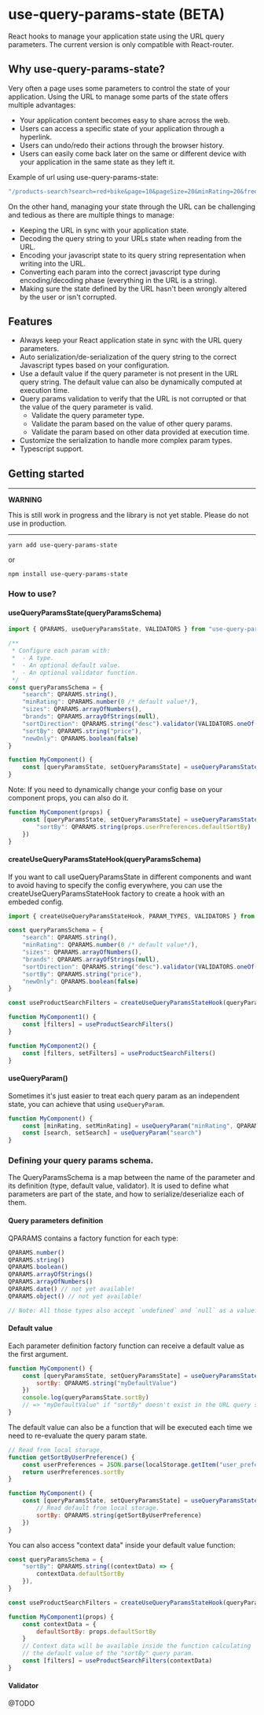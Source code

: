 # use-query-params-state (BETA)

React hooks to manage your application state using the URL query parameters.
The current version is only compatible with React-router.

## Why use-query-params-state?
Very often a page uses some parameters to control the state of your application. Using the URL
to manage some parts of the state offers multiple advantages:
- Your application content becomes easy to share across the web.
- Users can access a specific state of your application through a hyperlink.
- Users can undo/redo their actions through the browser history.
- Users can easily come back later on the same or different device with your application in the same state as they left it.

Example of url using use-query-params-state: 
```js
"/products-search?search=red+bike&page=10&pageSize=20&minRating=20&free_delivery=true"
```

On the other hand, managing your state through the URL can be challenging and tedious as there are multiple things to manage:
- Keeping the URL in sync with your application state.
- Decoding the query string to your URLs state when reading from the URL.
- Encoding your javascript state to its query string representation when writing into the URL.
- Converting each param into the correct javascript type during encoding/decoding phase (everything in the URL is a string).
- Making sure the state defined by the URL hasn't been wrongly altered by the user or isn't corrupted.


## Features
- Always keep your React application state in sync with the URL query parameters.
- Auto serialization/de-serialization of the query string to the correct Javascript types based on your configuration.
- Use a default value if the query parameter is not present in the URL query string. The default value can also be dynamically computed at execution time.
- Query params validation to verify that the URL is not corrupted or that the value of the query parameter is valid.
  - Validate the query parameter type.
  - Validate the param based on the value of other query params.
  - Validate the param based on other data provided at execution time.
- Customize the serialization to handle more complex param types.
- Typescript support.


## Getting started

---
**WARNING**

This is still work in progress and the library is not yet stable. Please do not use in production.

---


```
yarn add use-query-params-state
```
or
```
npm install use-query-params-state
```

### How to use?

#### useQueryParamsState(queryParamsSchema)

```js
import { QPARAMS, useQueryParamsState, VALIDATORS } from "use-query-params-state"

/**
 * Configure each param with:
 *  - A type.
 *  - An optional default value.
 *  - An optional validator function.
 */
const queryParamsSchema = {
    "search": QPARAMS.string(),
    "minRating": QPARAMS.number(0 /* default value*/),
    "sizes": QPARAMS.arrayOfNumbers(),
    "brands": QPARAMS.arrayOfStrings(null),
    "sortDirection": QPARAMS.string("desc").validator(VALIDATORS.oneOf(["asc", "desc"])),
    "sortBy": QPARAMS.string("price"),
    "newOnly": QPARAMS.boolean(false)
}

function MyComponent() {
    const [queryParamsState, setQueryParamsState] = useQueryParamsState(config)
}
```
Note: If you need to dynamically change your config base on your component props, you can also do it.

```js
function MyComponent(props) {
    const [queryParamsState, setQueryParamsState] = useQueryParamsState({
        "sortBy": QPARAMS.string(props.userPreferences.defaultSortBy)
    })
}
```

#### createUseQueryParamsStateHook(queryParamsSchema)

If you want to call useQueryParamsState in different components and want to avoid having to specify the config
everywhere, you can use the createUseQueryParamsStateHook factory to create a hook with an embeded config.

```js
import { createUseQueryParamsStateHook, PARAM_TYPES, VALIDATORS } from "use-query-params-state"

const queryParamsSchema = {
    "search": QPARAMS.string(),
    "minRating": QPARAMS.number(0 /* default value*/),
    "sizes": QPARAMS.arrayOfNumbers(),
    "brands": QPARAMS.arrayOfStrings(null),
    "sortDirection": QPARAMS.string("desc").validator(VALIDATORS.oneOf(["asc", "desc"])),
    "sortBy": QPARAMS.string("price"),
    "newOnly": QPARAMS.boolean(false)
}

const useProductSearchFilters = createUseQueryParamsStateHook(queryParamsSchema)

function MyComponent1() {
    const [filters] = useProductSearchFilters()
}

function MyComponent2() {
    const [filters, setFilters] = useProductSearchFilters()
}
```

#### useQueryParam()

Sometimes it's just easier to treat each query param as an independent state, you can achieve that using `useQueryParam`.


```js
function MyComponent() {
    const [minRating, setMinRating] = useQueryParam("minRating", QPARAMS.number(0))
    const [search, setSearch] = useQueryParam("search")
}
```

### Defining your query params schema.

The QueryParamsSchema is a map between the name of the parameter and its definition (type, default value, validator). It is used to define what parameters are part of the state, and how to serialize/deserialize each of them.

#### Query parameters definition

QPARAMS contains a factory function for each type:
```js
QPARAMS.number()
QPARAMS.string()
QPARAMS.boolean()
QPARAMS.arrayOfStrings()
QPARAMS.arrayOfNumbers()
QPARAMS.date() // not yet available!
QPARAMS.object() // not yet available!

// Note: All those types also accept `undefined` and `null` as a value.
```

#### Default value
Each parameter definition factory function can receive a default value as the first argument.
```js
function MyComponent() {
    const [queryParamsState, setQueryParamsState] = useQueryParamsState({
        sortBy: QPARAMS.string("myDefaultValue")
    })
    console.log(queryParamsState.sortBy)
    // => "myDefaultValue" if "sortBy" doesn't exist in the URL query string.
}
```

The default value can also be a function that will be executed each time we need to re-evaluate the query param state.
```js
// Read from local storage,
function getSortByUserPreference() {
    const userPreferences = JSON.parse(localStorage.getItem("user_preferences"))
    return userPreferences.sortBy
}

function MyComponent() {
    const [queryParamsState, setQueryParamsState] = useQueryParamsState({
        // Read default from local storage.
        sortBy: QPARAMS.string(getSortByUserPreference)
    })
}
```

You can also access "context data" inside your default value function:

```js
const queryParamsSchema = {
    "sortBy": QPARAMS.string((contextData) => {
        contextData.defaultSortBy
    }),
}

const useProductSearchFilters = createUseQueryParamsStateHook(queryParamsSchema)

function MyComponent1(props) {
    const contextData = {
        defaultSortBy: props.defaultSortBy
    }
    // Context data will be available inside the function calculating
    // the default value of the "sortBy" query param.
    const [filters] = useProductSearchFilters(contextData)
}
```

#### Validator

@TODO